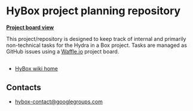 # HyBox project planning repository

**[Project board view](https://waffle.io/hybox/project-planning)**

This project/repository is designed to keep track of internal and primarily
non-technical tasks for the Hydra in a Box project. Tasks are managed as
GitHub issues using a [Waffle.io](http://waffle.io/) project board. 

##

* [HyBox wiki home](https://wiki.duraspace.org/display/HYBOX)

## Contacts

* <hybox-contact@googlegroups.com>